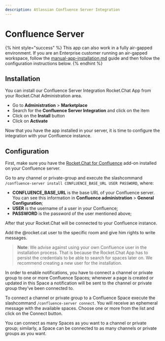 ```yaml
---
description: Atlassian Confluence Server Integration
---
```


# Confluence Server

{% hint style="success" %}
This app can also work in a fully air-gapped environment. If you are an Enterprise customer running an air-gapped workspace, follow the [manual-app-installation.md](../../../../setup-and-administer-rocket.chat/rocket.chat-air-gapped-deployment/manual-app-installation.md "mention") guide and then follow the configuration instructions below.
{% endhint %}

## Installation

You can install our Confluence Server Integration Rocket.Chat App from your Rocket.Chat Administration area.

* Go to **Administration** > **Marketplace**
* Search for the **Confluence Server Integration** and click on the item
* Click on the **Install** button
* Click on **Activate**

Now that you have the app installed in your server, it is time to configure the integration with your Confluence instance.

## Configuration

First, make sure you have the [Rocket.Chat for Confluence](https://marketplace.atlassian.com/apps/1220180/rocket-chat-for-confluence) add-on installed on your Confluence server.

Go to any channel or private-group and execute the slashcommand `/confluence-server install CONFLUENCE_BASE_URL USER PASSWORD`, where:

* **CONFLUENCE\_BASE\_URL** is the base URL of your Confluence server. You can see this information in **Confluence administration** > **General Configuration**;
* **USER** is the username of a user in your Confluence;
* **PASSWORD** is the password of the user mentioned above;

After that your Rocket.Chat will be connected to your Confluence instance.

Add the @rocket.cat user to the specific room and give him rights to write messages.

> **Note**: We advise against using your own Confluence user in the installation process. That is because the Rocket.Chat App has to persist the credentials to be able to search for spaces later on. We recommend creating a new user for the installation.

In order to enable notifications, you have to connect a channel or private group to one or more Confluence Spaces; whenever a page is created or updated in this Space a notification will be sent to the channel or private group they’ve been connected to.

To connect a channel or private group to a Confluence Space execute the slashcommand `/confluence-server connect`. You will receive an ephemeral message with the available spaces. Choose one or more from the list and click on the Connect button.

You can connect as many Spaces as you want to a channel or private group; similarly, a Space can be connected to as many channels or private groups as you want.

